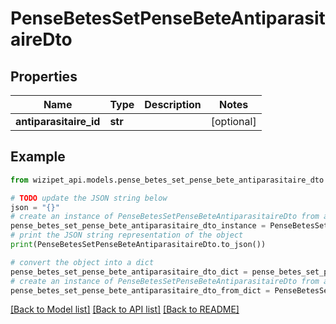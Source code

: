 # PenseBetesSetPenseBeteAntiparasitaireDto


## Properties

Name | Type | Description | Notes
------------ | ------------- | ------------- | -------------
**antiparasitaire_id** | **str** |  | [optional] 

## Example

```python
from wizipet_api.models.pense_betes_set_pense_bete_antiparasitaire_dto import PenseBetesSetPenseBeteAntiparasitaireDto

# TODO update the JSON string below
json = "{}"
# create an instance of PenseBetesSetPenseBeteAntiparasitaireDto from a JSON string
pense_betes_set_pense_bete_antiparasitaire_dto_instance = PenseBetesSetPenseBeteAntiparasitaireDto.from_json(json)
# print the JSON string representation of the object
print(PenseBetesSetPenseBeteAntiparasitaireDto.to_json())

# convert the object into a dict
pense_betes_set_pense_bete_antiparasitaire_dto_dict = pense_betes_set_pense_bete_antiparasitaire_dto_instance.to_dict()
# create an instance of PenseBetesSetPenseBeteAntiparasitaireDto from a dict
pense_betes_set_pense_bete_antiparasitaire_dto_from_dict = PenseBetesSetPenseBeteAntiparasitaireDto.from_dict(pense_betes_set_pense_bete_antiparasitaire_dto_dict)
```
[[Back to Model list]](../README.md#documentation-for-models) [[Back to API list]](../README.md#documentation-for-api-endpoints) [[Back to README]](../README.md)



